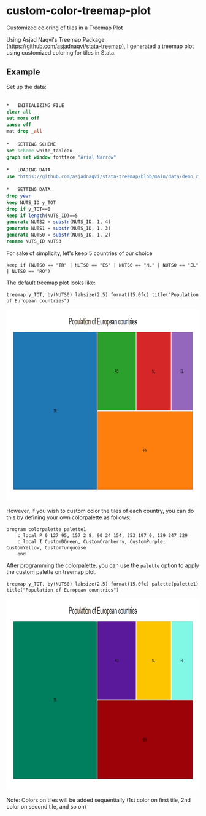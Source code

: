 # custom-color-treemap-plot
Customized coloring of tiles in a Treemap Plot

Using Asjad Naqvi's Treemap Package (https://github.com/asjadnaqvi/stata-treemap), I generated a treemap plot using customized coloring for tiles in Stata.

## Example

Set up the data:

```stata

*   INITIALIZING FILE
clear all
set more off
pause off
mat drop _all

*   SETTING SCHEME
set scheme white_tableau
graph set window fontface "Arial Narrow"

*   LOADING DATA
use "https://github.com/asjadnaqvi/stata-treemap/blob/main/data/demo_r_pjangrp3_clean.dta?raw=true", clear

*   SETTING DATA
drop year
keep NUTS_ID y_TOT
drop if y_TOT==0
keep if length(NUTS_ID)==5
generate NUTS2 = substr(NUTS_ID, 1, 4)
generate NUTS1 = substr(NUTS_ID, 1, 3)
generate NUTS0 = substr(NUTS_ID, 1, 2)
rename NUTS_ID NUTS3
```

For sake of simplicity, let's keep 5 countries of our choice

```
keep if (NUTS0 == "TR" | NUTS0 == "ES" | NUTS0 == "NL" | NUTS0 == "EL" | NUTS0 == "RO")
```

The default treemap plot looks like:
```
treemap y_TOT, by(NUTS0) labsize(2.5) format(15.0fc) title("Population of European countries")
```
<img src="/figures/treemap1.png" height="500">

However, if you wish to custom color the tiles of each country, you can do this by defining your own colorpalette as follows:

```
program colorpalette_palette1
	c_local P 0 127 95, 157 2 8, 90 24 154, 253 197 0, 129 247 229
	c_local I CustomDGreen, CustomCranberry, CustomPurple, CustomYellow, CustomTurquoise
	end
```

After programming the colorpalette, you can use the `palette` option to apply the custom palette on treemap plot.

```
treemap y_TOT, by(NUTS0) labsize(2.5) format(15.0fc) palette(palette1) title("Population of European countries")
```

<img src="/figures/treemap2.png" height="500">

Note: Colors on tiles will be added sequentially (1st color on first tile, 2nd color on second tile, and so on)
